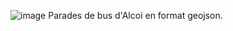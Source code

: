 
![image](https://user-images.githubusercontent.com/48088497/194753132-1f6558db-fc57-46d1-b604-25b648ec2665.png)
Parades de bus d'Alcoi en format geojson.
